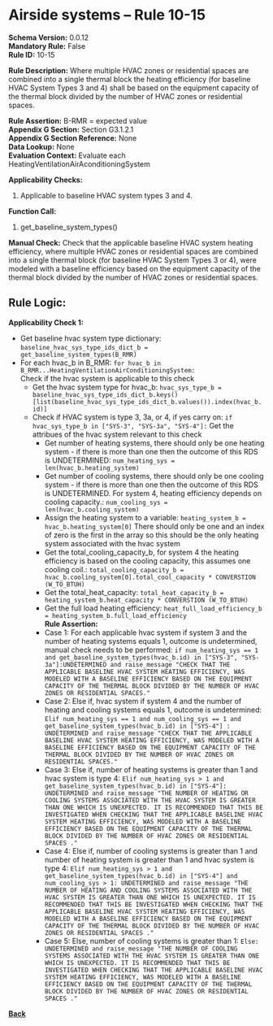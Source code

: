 # Airside systems – Rule 10-15  
**Schema Version:** 0.0.12  
**Mandatory Rule:** False      
**Rule ID:** 10-15  
 
**Rule Description:** Where multiple HVAC zones or residential spaces are combined into a single thermal block the heating efficiency (for baseline HVAC System Types 3 and 4) shall be based on the  equipment capacity of the thermal block divided by the number of HVAC zones or residential spaces.   

**Rule Assertion:** B-RMR = expected value                                             
**Appendix G Section:** Section G3.1.2.1   
**Appendix G Section Reference:** None  
**Data Lookup:** None   
**Evaluation Context:** Evaluate each HeatingVentilationAirAconditioningSystem   

**Applicability Checks:**  

1. Applicable to baseline HVAC system types 3 and 4.  

**Function Call:**   

1. get_baseline_system_types()  

**Manual Check:** Check that the applicable baseline HVAC system heating efficiency, where multiple HVAC zones or residential spaces are combined into a single thermal block (for baseline HVAC System Types 3 or 4), were modeled with a baseline efficiency based on the  equipment capacity of the thermal block divided by the number of HVAC zones or residential spaces.   

## Rule Logic:  
**Applicability Check 1:**  
- Get baseline hvac system type dictionary: `baseline_hvac_sys_type_ids_dict_b = get_baseline_system_types(B_RMR)`
- For each hvac_b in B_RMR: `for hvac_b in B_RMR...HeatingVentilationAirConditioningSystem:`  
    Check if the hvac system is applicable to this check
    - Get the hvac system type for hvac_b: `hvac_sys_type_b = baseline_hvac_sys_type_ids_dict_b.keys()[list(baseline_hvac_sys_type_ids_dict_b.values()).index(hvac_b.id)]`
    - Check if HVAC system is type 3, 3a, or 4, if yes carry on: `if hvac_sys_type_b in ["SYS-3", "SYS-3a", "SYS-4"]:`
        Get the attribues of the hvac system relevant to this check
        - Get number of heating systems, there should only be one heating system - if there is more than one then the outcome of this RDS is UNDETERMINED: `num_heating_sys = len(hvac_b.heating_system)` 
        - Get number of cooling systems, there should only be one cooling system - if there is more than one then the outcome of this RDS is UNDETERMINED. For system 4, heating efficiency depends on cooling capacity.: `num_cooling_sys = len(hvac_b.cooling_system)` 
        - Assign the heating system to a variable: `heating_system_b = hvac_b.heating_system[0]` There should only be one and an index of zero is the first in the array so this should be the only heating system associated with the hvac system
        - Get the total_cooling_capacity_b, for system 4 the heating efficiency is based on the cooling capacity, this assumes one cooling coil.: `total_cooling_capacity_b = hvac_b.cooling_system[0].total_cool_capacity * CONVERSTION (W_TO_BTUH)` 
        - Get the total_heat_capacity: `total_heat_capacity_b = heating_system_b.heat_capacity * CONVERSTION (W_TO_BTUH)`
        - Get the full load heating efficiency: `heat_full_load_efficiency_b = heating_system_b.full_load_efficiency`  
        **Rule Assertion:**
        - Case 1: For each applicable hvac system if system 3 and the number of heating systems equals 1, outcome is undetermined, manual check needs to be performed: `if num_heating_sys == 1 and get_baseline_system_types(hvac_b.id) in ["SYS-3", "SYS-3a"]:UNDETERMINED and raise_message "CHECK THAT THE APPLICABLE BASELINE HVAC SYSTEM HEATING EFFICIENCY, WAS MODELED WITH A BASELINE EFFICIENCY BASED ON THE EQUIPMENT CAPACITY OF THE THERMAL BLOCK DIVIDED BY THE NUMBER OF HVAC ZONES OR RESIDENTIAL SPACES."`
        - Case 2: Else if, hvac system if system 4 and the number of heating and cooling systems equals 1, outcome is undetermined: `Elif num_heating_sys == 1 and num_cooling_sys == 1 and get_baseline_system_types(hvac_b.id) in ["SYS-4"] : UNDETERMINED and raise_message "CHECK THAT THE APPLICABLE BASELINE HVAC SYSTEM HEATING EFFICIENCY, WAS MODELED WITH A BASELINE EFFICIENCY BASED ON THE EQUIPMENT CAPACITY OF THE THERMAL BLOCK DIVIDED BY THE NUMBER OF HVAC ZONES OR RESIDENTIAL SPACES."`
        - Case 3: Else if, number of heating systems is greater than 1 and hvac system is type 4: `Elif num_heating_sys > 1 and get_baseline_system_types(hvac_b.id) in ["SYS-4"]: UNDETERMINED and raise_message "THE NUMBER OF HEATING OR COOLING SYSTEMS ASSOCIATED WITH THE HVAC SYSTEM IS GREATER THAN ONE WHICH IS UNEXPECTED. IT IS RECOMMENDED THAT THIS BE INVESTIGATED WHEN CHECKING THAT THE APPLICABLE BASELINE HVAC SYSTEM HEATING EFFICIENCY, WAS MODELED WITH A BASELINE EFFICIENCY BASED ON THE EQUIPMENT CAPACITY OF THE THERMAL BLOCK DIVIDED BY THE NUMBER OF HVAC ZONES OR RESIDENTIAL SPACES ."`
        - Case 4: Else if, number of cooling systems is greater than 1 and number of heating system is greater than 1 and hvac system is type 4: `Elif num_heating_sys > 1 and get_baseline_system_types(hvac_b.id) in ["SYS-4"] and num_cooling_sys > 1: UNDETERMINED and raise_message "THE NUMBER OF HEATING AND COOLING SYSTEMS ASSOCIATED WITH THE HVAC SYSTEM IS GREATER THAN ONE WHICH IS UNEXPECTED. IT IS RECOMMENDED THAT THIS BE INVESTIGATED WHEN CHECKING THAT THE APPLICABLE BASELINE HVAC SYSTEM HEATING EFFICIENCY, WAS MODELED WITH A BASELINE EFFICIENCY BASED ON THE EQUIPMENT CAPACITY OF THE THERMAL BLOCK DIVIDED BY THE NUMBER OF HVAC ZONES OR RESIDENTIAL SPACES ."`
        - Case 5: Else, number of cooling systems is greater than 1: `Else: UNDETERMINED and raise_message "THE NUMBER OF COOLING SYSTEMS ASSOCIATED WITH THE HVAC SYSTEM IS GREATER THAN ONE WHICH IS UNEXPECTED. IT IS RECOMMENDED THAT THIS BE INVESTIGATED WHEN CHECKING THAT THE APPLICABLE BASELINE HVAC SYSTEM HEATING EFFICIENCY, WAS MODELED WITH A BASELINE EFFICIENCY BASED ON THE EQUIPMENT CAPACITY OF THE THERMAL BLOCK DIVIDED BY THE NUMBER OF HVAC ZONES OR RESIDENTIAL SPACES ."`
    


 **[Back](../_toc.md)**